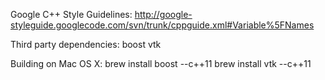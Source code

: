Google C++ Style Guidelines:
http://google-styleguide.googlecode.com/svn/trunk/cppguide.xml#Variable%5FNames

Third party dependencies:
boost
vtk

Building on Mac OS X:
brew install boost --c++11
brew install vtk --c++11


